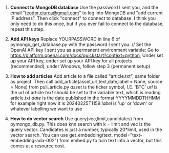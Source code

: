 1. **Connect to MongoDB database**
  Use the password I sent you, and the email "teodor.ciurca@gmail.com" to log into MongoDB and "add current IP address". Then click "connect" to connect to database. I think you only need to do this once, but if you ever fail to connect to the database, repeat this step.

2. **Add API keys**
  Replace YOURPASSWORD in line 6 of pymongo_get_database.py with the password I sent you. //
  Set the OpenAI API key I sent you as a permanent environment variable: Go to https://platform.openai.com/docs/quickstart?context=python, Under set up your API key, under set up your API key for all projects (recommended), under Windows, follow step 3 (permanent setup)

3. **How to add articles**
  Add article to a file called "article.txt", same folder as project. Then call add_article(asset,url,text,date,label = None, source = None) from pull_article.py
  *asset* is the ticker symbol, I.E. 'BTC'
  *url* is the url of article
  *text* should be set to the variable text, which is reading article.txt
  *date* is the date published in the format YYYYMMDDTHHMM for example right now it is 20240225T1159
  *label* is 'up' or 'down' or whatever labelling we want to use
4. **How to do vector search**
   Use query(vec,limit,candidates) from pymongo_db.py. This does knn search with k = limit and vec is the query vector. Candidates is just a number, typically 20*limit, used in the vector search.
   You can use get_embedding(text, model="text-embedding-ada-002") from embed.py to turn text into a vector, but this comes at a resource cost.
